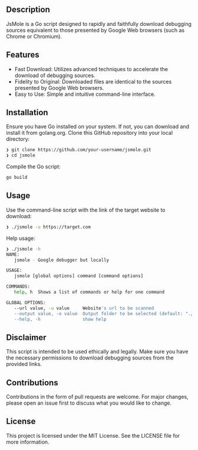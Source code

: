 ## Description

JsMole is a Go script designed to rapidly and faithfully download debugging sources equivalent to those presented by Google Web browsers (such as Chrome or Chromium).

## Features

- Fast Download: Utilizes advanced techniques to accelerate the download of debugging sources.
- Fidelity to Original: Downloaded files are identical to the sources presented by Google Web browsers.
- Easy to Use: Simple and intuitive command-line interface.

## Installation

Ensure you have Go installed on your system. If not, you can download and install it from golang.org.
Clone this GitHub repository into your local directory:

```bash
❯ git clone https://github.com/your-username/jsmole.git
❯ cd jsmole
```

Compile the Go script:

```bash
go build
```

## Usage

Use the command-line script with the link of the target website to download:

```bash
❯ ./jsmole -u https://target.com
```

Help usage:

```bash
❯ ./jsmole -h
NAME:
   jsmole - Google debugger but locally

USAGE:
   jsmole [global options] command [command options]

COMMANDS:
   help, h  Shows a list of commands or help for one command

GLOBAL OPTIONS:
   --url value, -u value     Website's url to be scanned
   --output value, -o value  Output folder to be selected (default: "./output")
   --help, -h                show help
```

## Disclaimer

This script is intended to be used ethically and legally. Make sure you have the necessary permissions to download debugging sources from the provided links.

## Contributions

Contributions in the form of pull requests are welcome. For major changes, please open an issue first to discuss what you would like to change.

## License

This project is licensed under the MIT License. See the LICENSE file for more information.
